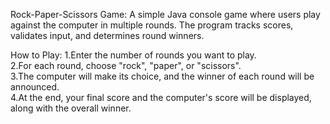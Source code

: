Rock-Paper-Scissors Game: A simple Java console game where users play against the computer in multiple rounds. 
      The program tracks scores, validates input, and determines round winners.

How to Play:
                                                                    1.Enter the number of rounds you want to play.      
        2.For each round, choose "rock", "paper", or "scissors".      
        3.The computer will make its choice, and the winner of each 
        round will be announced.     
        4.At the end, your final score and the computer's score will 
        be displayed, along with the overall winner.
